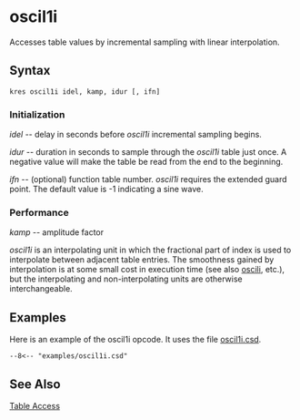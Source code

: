 <!--
id:oscil1i
category:Signal Generators:Table Access
-->
# oscil1i
Accesses table values by incremental sampling with linear interpolation.

## Syntax
``` csound-orc
kres oscil1i idel, kamp, idur [, ifn]
```

### Initialization

_idel_ -- delay in seconds before _oscil1i_ incremental sampling begins.

_idur_ -- duration in seconds to sample through the _oscil1i_ table just once. A negative value will make the table be read from the end to the beginning.

_ifn_ -- (optional) function table number. _oscil1i_ requires the extended guard point.  The default value is -1 indicating a sine wave.

### Performance

_kamp_ -- amplitude factor

_oscil1i_ is an interpolating unit in which the fractional part of index is used to interpolate between adjacent table entries. The smoothness gained by interpolation is at some small cost in execution time (see also [oscili](../../opcodes/oscili), etc.), but the interpolating and non-interpolating units are otherwise interchangeable.

## Examples

Here is an example of the oscil1i opcode. It uses the file [oscil1i.csd](../../examples/oscil1i.csd).

``` csound-orc title="Example of the oscil1i opcode." linenums="1"
--8<-- "examples/oscil1i.csd"
```

## See Also

[Table Access](../../siggen/tableacc)
